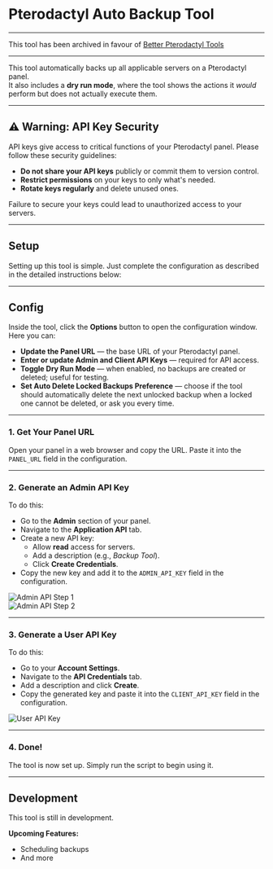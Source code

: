 # Pterodactyl Auto Backup Tool

---

This tool has been archived in favour of [Better Pterodactyl Tools](https://github.com/Computerwhz/Better-Pterodactyl-Tools)

---

This tool automatically backs up all applicable servers on a Pterodactyl panel.  
It also includes a **dry run mode**, where the tool shows the actions it *would* perform but does not actually execute them.

---

## ⚠️ Warning: API Key Security

API keys give access to critical functions of your Pterodactyl panel. Please follow these security guidelines:

- **Do not share your API keys** publicly or commit them to version control.
- **Restrict permissions** on your keys to only what's needed.
- **Rotate keys regularly** and delete unused ones.

Failure to secure your keys could lead to unauthorized access to your servers.

---

## Setup

Setting up this tool is simple. Just complete the configuration as described in the detailed instructions below:

---

## Config

Inside the tool, click the **Options** button to open the configuration window. Here you can:

- **Update the Panel URL** — the base URL of your Pterodactyl panel.
- **Enter or update Admin and Client API Keys** — required for API access.
- **Toggle Dry Run Mode** — when enabled, no backups are created or deleted; useful for testing.
- **Set Auto Delete Locked Backups Preference** — choose if the tool should automatically delete the next unlocked backup when a locked one cannot be deleted, or ask you every time.

---

### 1. Get Your Panel URL

Open your panel in a web browser and copy the URL. Paste it into the `PANEL_URL` field in the configuration.

---

### 2. Generate an Admin API Key

To do this:

- Go to the **Admin** section of your panel.
- Navigate to the **Application API** tab.
- Create a new API key:
  - Allow **read** access for servers.
  - Add a description (e.g., *Backup Tool*).
  - Click **Create Credentials**.
- Copy the new key and add it to the `ADMIN_API_KEY` field in the configuration.

![Admin API Step 1](https://github.com/user-attachments/assets/322fec42-ab86-4e95-8145-d4349396f4f6)  
![Admin API Step 2](https://github.com/user-attachments/assets/17ada8c6-fe7c-44df-8814-4fc198a62054)

---

### 3. Generate a User API Key

To do this:

- Go to your **Account Settings**.
- Navigate to the **API Credentials** tab.
- Add a description and click **Create**.
- Copy the generated key and paste it into the `CLIENT_API_KEY` field in the configuration.

![User API Key](https://github.com/user-attachments/assets/1bcbf7f2-9224-4ec8-afeb-1804a09ab254)

---

### 4. Done!

The tool is now set up. Simply run the script to begin using it.

---

## Development

This tool is still in development.

**Upcoming Features:**

- Scheduling backups
- And more
